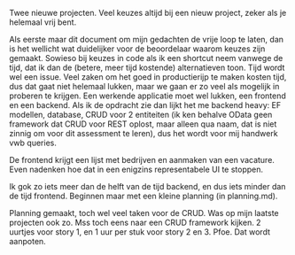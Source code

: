 Twee nieuwe projecten.
Veel keuzes altijd bij een nieuw project, zeker als je helemaal vrij bent.

Als eerste maar dit document om mijn gedachten de vrije loop te laten, dan is het wellicht wat duidelijker voor de beoordelaar waarom keuzes zijn gemaakt.
Sowieso bij keuzes in code als ik een shortcut neem vanwege de tijd, dat ik dan de (betere, meer tijd kostende) alternatieven toon.
Tijd wordt wel een issue. Veel zaken om het goed in productierijp te maken kosten tijd, dus dat gaat niet helemaal lukken, maar we gaan er zo veel als mogelijk in proberen te krijgen.
Een werkende applicatie moet wel lukken, een frontend en een backend.
Als ik de opdracht zie dan lijkt het me backend heavy: EF modellen, database, CRUD voor 2 entiteiten (ik ken behalve OData geen framework dat CRUD voor REST oplost, maar alleen qua naam, dat is niet zinnig om voor dit assessment te leren), dus het wordt voor mij handwerk vwb queries.

De frontend krijgt een lijst met bedrijven en aanmaken van een vacature.
Even nadenken hoe dat in een enigzins representabele UI te stoppen.

Ik gok zo iets meer dan de helft van de tijd backend, en dus iets minder dan de tijd frontend.
Beginnen maar met een kleine planning (in planning.md).

Planning gemaakt, toch wel veel taken voor de CRUD. Was op mijn laatste projecten ook zo. Mss toch eens naar een CRUD framework kijken.
2 uurtjes voor story 1, en 1 uur per stuk voor story 2 en 3. Pfoe. Dat wordt aanpoten.